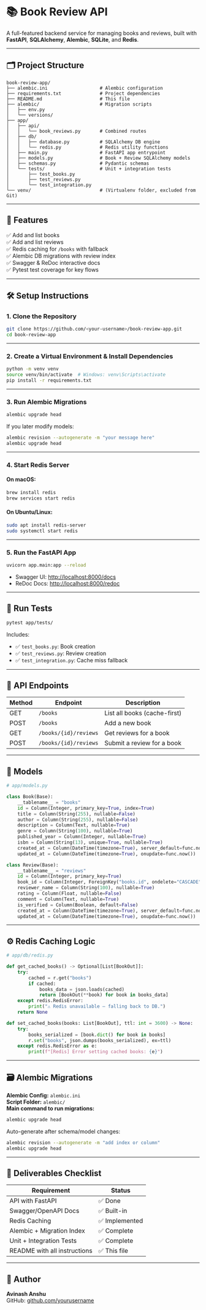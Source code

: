 # 📚 Book Review API

A full-featured backend service for managing books and reviews, built with **FastAPI**, **SQLAlchemy**, **Alembic**, **SQLite**, and **Redis**.

---

## 🗂️ Project Structure

```
book-review-app/
├── alembic.ini                   # Alembic configuration
├── requirements.txt              # Project dependencies
├── README.md                     # This file
├── alembic/                      # Migration scripts
│   ├── env.py
│   └── versions/
├── app/
│   ├── api/
│   │   └── book_reviews.py       # Combined routes
│   ├── db/
│   │   ├── database.py           # SQLAlchemy DB engine
│   │   └── redis.py              # Redis utility functions
│   ├── main.py                   # FastAPI app entrypoint
│   ├── models.py                 # Book + Review SQLAlchemy models
│   ├── schemas.py                # Pydantic schemas
│   └── tests/                    # Unit + integration tests
│       ├── test_books.py
│       ├── test_reviews.py
│       └── test_integration.py
└── venv/                         # (Virtualenv folder, excluded from Git)
```

---

## 🚀 Features

✅ Add and list books  
✅ Add and list reviews  
✅ Redis caching for `/books` with fallback  
✅ Alembic DB migrations with review index  
✅ Swagger & ReDoc interactive docs  
✅ Pytest test coverage for key flows  

---

## 🛠️ Setup Instructions

### 1. Clone the Repository

```bash
git clone https://github.com/<your-username>/book-review-app.git
cd book-review-app
```

---

### 2. Create a Virtual Environment & Install Dependencies

```bash
python -m venv venv
source venv/bin/activate  # Windows: venv\Scripts\activate
pip install -r requirements.txt
```

---

### 3. Run Alembic Migrations

```bash
alembic upgrade head
```

If you later modify models:

```bash
alembic revision --autogenerate -m "your message here"
alembic upgrade head
```

---

### 4. Start Redis Server

#### On macOS:

```bash
brew install redis
brew services start redis
```

#### On Ubuntu/Linux:

```bash
sudo apt install redis-server
sudo systemctl start redis
```

---

### 5. Run the FastAPI App

```bash
uvicorn app.main:app --reload
```

- Swagger UI: [http://localhost:8000/docs](http://localhost:8000/docs)
- ReDoc Docs: [http://localhost:8000/redoc](http://localhost:8000/redoc)

---

## 🧪 Run Tests

```bash
pytest app/tests/
```

Includes:
- ✅ `test_books.py`: Book creation
- ✅ `test_reviews.py`: Review creation
- ✅ `test_integration.py`: Cache miss fallback

---

## 🔌 API Endpoints

| Method | Endpoint                   | Description                     |
|--------|----------------------------|---------------------------------|
| GET    | `/books`                   | List all books (cache-first)    |
| POST   | `/books`                   | Add a new book                  |
| GET    | `/books/{id}/reviews`      | Get reviews for a book          |
| POST   | `/books/{id}/reviews`      | Submit a review for a book      |

---

## 🧱 Models

```python
# app/models.py

class Book(Base):
    __tablename__ = "books"
    id = Column(Integer, primary_key=True, index=True)
    title = Column(String(255), nullable=False)
    author = Column(String(255), nullable=False)
    description = Column(Text, nullable=True)
    genre = Column(String(100), nullable=True)
    published_year = Column(Integer, nullable=True)
    isbn = Column(String(13), unique=True, nullable=True)
    created_at = Column(DateTime(timezone=True), server_default=func.now())
    updated_at = Column(DateTime(timezone=True), onupdate=func.now())

class Review(Base):
    __tablename__ = "reviews"
    id = Column(Integer, primary_key=True)
    book_id = Column(Integer, ForeignKey("books.id", ondelete="CASCADE"), index=True)
    reviewer_name = Column(String(100), nullable=True)
    rating = Column(Float, nullable=False)
    comment = Column(Text, nullable=True)
    is_verified = Column(Boolean, default=False)
    created_at = Column(DateTime(timezone=True), server_default=func.now())
    updated_at = Column(DateTime(timezone=True), onupdate=func.now())
```

---

## ⚙️ Redis Caching Logic

```python
# app/db/redis.py

def get_cached_books() -> Optional[List[BookOut]]:
    try:
        cached = r.get("books")
        if cached:
            books_data = json.loads(cached)
            return [BookOut(**book) for book in books_data]
    except redis.RedisError:
        print("⚠️ Redis unavailable — falling back to DB.")
    return None

def set_cached_books(books: List[BookOut], ttl: int = 3600) -> None:
    try:
        books_serialized = [book.dict() for book in books]
        r.set("books", json.dumps(books_serialized), ex=ttl)
    except redis.RedisError as e:
        print(f"[Redis] Error setting cached books: {e}")
```

---

## 🗃️ Alembic Migrations

**Alembic Config:** `alembic.ini`  
**Script Folder:** `alembic/`  
**Main command to run migrations:**

```bash
alembic upgrade head
```

Auto-generate after schema/model changes:

```bash
alembic revision --autogenerate -m "add index or column"
alembic upgrade head
```

---

## 🎯 Deliverables Checklist

| Requirement                     | Status        |
|--------------------------------|---------------|
| API with FastAPI               | ✅ Done        |
| Swagger/OpenAPI Docs           | ✅ Built-in    |
| Redis Caching                  | ✅ Implemented |
| Alembic + Migration Index      | ✅ Complete    |
| Unit + Integration Tests       | ✅ Complete    |
| README with all instructions   | ✅ This file   |

---

## 📩 Author

**Avinash Anshu**  
GitHub: [github.com/yourusername](https://github.com/avinashanshu18)
